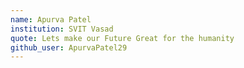 ```yaml
---
name: Apurva Patel 
institution: SVIT Vasad
quote: Lets make our Future Great for the humanity
github_user: ApurvaPatel29
---
```

